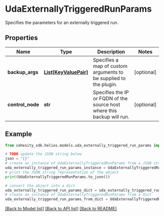 # UdaExternallyTriggeredRunParams

Specifies the parameters for an externally triggered run.

## Properties

Name | Type | Description | Notes
------------ | ------------- | ------------- | -------------
**backup_args** | [**List[KeyValuePair]**](KeyValuePair.md) | Specifies a map of custom arguments to be supplied to the plugin. | [optional] 
**control_node** | **str** | Specifies the IP or FQDN of the source host where this backup will run. | [optional] 

## Example

```python
from cohesity_sdk.helios.models.uda_externally_triggered_run_params import UdaExternallyTriggeredRunParams

# TODO update the JSON string below
json = "{}"
# create an instance of UdaExternallyTriggeredRunParams from a JSON string
uda_externally_triggered_run_params_instance = UdaExternallyTriggeredRunParams.from_json(json)
# print the JSON string representation of the object
print(UdaExternallyTriggeredRunParams.to_json())

# convert the object into a dict
uda_externally_triggered_run_params_dict = uda_externally_triggered_run_params_instance.to_dict()
# create an instance of UdaExternallyTriggeredRunParams from a dict
uda_externally_triggered_run_params_from_dict = UdaExternallyTriggeredRunParams.from_dict(uda_externally_triggered_run_params_dict)
```
[[Back to Model list]](../README.md#documentation-for-models) [[Back to API list]](../README.md#documentation-for-api-endpoints) [[Back to README]](../README.md)


